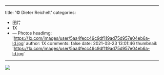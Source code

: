 
---
title: '© Dieter Reichelt'
categories: 
 - 图片
 - 1X
 - — Photos
headimg: 'https://1x.com/images/user/5aa4fecc49c9df119ad75d957e04eb6a-ld.jpg'
author: 1X
comments: false
date: 2021-03-23 13:01:46
thumbnail: 'https://1x.com/images/user/5aa4fecc49c9df119ad75d957e04eb6a-ld.jpg'
---

<div>   
<img src="https://1x.com/images/user/5aa4fecc49c9df119ad75d957e04eb6a-ld.jpg" referrerpolicy="no-referrer">  
</div>
            